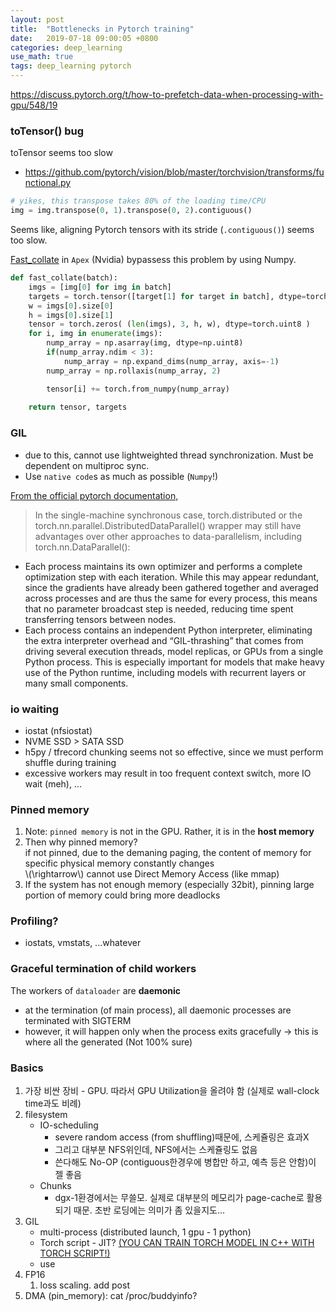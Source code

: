 ```yaml
---
layout: post
title:  "Bottlenecks in Pytorch training"
date:   2019-07-18 09:00:05 +0800
categories: deep_learning
use_math: true
tags: deep_learning pytorch
---
```


https://discuss.pytorch.org/t/how-to-prefetch-data-when-processing-with-gpu/548/19

### toTensor() bug
toTensor seems too slow
* <a href="https://github.com/pytorch/vision/blob/master/torchvision/transforms/functional.py" target="_blank">https://github.com/pytorch/vision/blob/master/torchvision/transforms/functional.py</a>
```python
# yikes, this transpose takes 80% of the loading time/CPU
img = img.transpose(0, 1).transpose(0, 2).contiguous()
```
Seems like, aligning Pytorch tensors with its stride (`.contiguous()`) seems too slow.

<a href="https://github.com/NVIDIA/apex/blob/master/examples/imagenet/main_amp.py" target="_blank">Fast_collate</a> in `Apex` (Nvidia) bypassess this problem by using Numpy.
```python
def fast_collate(batch):
    imgs = [img[0] for img in batch]
    targets = torch.tensor([target[1] for target in batch], dtype=torch.int64)
    w = imgs[0].size[0]
    h = imgs[0].size[1]
    tensor = torch.zeros( (len(imgs), 3, h, w), dtype=torch.uint8 )
    for i, img in enumerate(imgs):
        nump_array = np.asarray(img, dtype=np.uint8)
        if(nump_array.ndim < 3):
            nump_array = np.expand_dims(nump_array, axis=-1)
        nump_array = np.rollaxis(nump_array, 2)

        tensor[i] += torch.from_numpy(nump_array)
        
    return tensor, targets
```

### GIL
- due to this, cannot use lightweighted thread synchronization. Must be dependent on multiproc sync.
- Use `native code`s as much as possible (`Numpy`!)

<a href="https://pytorch.org/docs/stable/distributed.html#basics" target="_blank">From the official pytorch documentation,</a>
> In the single-machine synchronous case, torch.distributed or the torch.nn.parallel.DistributedDataParallel() wrapper may still have advantages over other approaches to data-parallelism, including torch.nn.DataParallel():  
* Each process maintains its own optimizer and performs a complete optimization step with each iteration. While this may appear redundant, since the gradients have already been gathered together and averaged across processes and are thus the same for every process, this means that no parameter broadcast step is needed, reducing time spent transferring tensors between nodes.  
* Each process contains an independent Python interpreter, eliminating the extra interpreter overhead and “GIL-thrashing” that comes from driving several execution threads, model replicas, or GPUs from a single Python process. This is especially important for models that make heavy use of the Python runtime, including models with recurrent layers or many small components.  

### io waiting
- iostat (nfsiostat)
- NVME SSD > SATA SSD
- h5py / tfrecord chunking seems not so effective, since we must perform shuffle during training
- excessive workers may result in too frequent context switch, more IO wait (meh), ...

### Pinned memory
1. Note: `pinned memory` is not in the GPU. Rather, it is in the __host memory__
2. Then why pinned memory?  
   if not pinned, due to the demaning paging, the content of memory for specific physical memory constantly changes  
   \\(\rightarrow\\) cannot use Direct Memory Access (like mmap)
3. If the system has not enough memory (especially 32bit), pinning large portion of memory could bring more deadlocks


### Profiling?
- iostats, vmstats, ...whatever 


### Graceful termination of child workers
The workers of `dataloader` are __daemonic__
* at the termination (of main process), all daemonic processes are terminated with SIGTERM
* however, it will happen only when the process exits gracefully -> this is where all the <defunts> generated  (Not 100% sure)


### Basics
1. 가장 비싼 장비 - GPU. 따라서 GPU Utilization을 올려야 함 (실제로 wall-clock time과도 비례)
2. filesystem
    * IO-scheduling
        - severe random access (from shuffling)때문에, 스케쥴링은 효과X
        - 그리고 대부분 NFS위인데, NFS에서는 스케쥴링도 없음
        - 쓴다해도 No-OP (contiguous한경우에 병합만 하고, 예측 등은 안함)이 젤 좋음
    * Chunks
        - dgx-1환경에서는 무쓸모. 실제로 대부분의 메모리가 page-cache로 활용되기 때문. 초반 로딩에는 의미가 좀 있을지도...
3. GIL
    * multi-process (distributed launch, 1 gpu - 1 python)
    * Torch script - JIT? <a href="https://github.com/pytorch/pytorch/issues/17614" trarget="_blank"> (YOU CAN TRAIN TORCH MODEL IN C++ WITH TORCH SCRIPT!) </a>
    * use
4. FP16
   1. loss scaling. add post
5. DMA (pin_memory): cat /proc/buddyinfo?